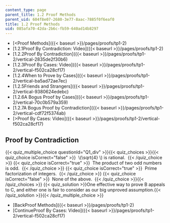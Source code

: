 ```yaml
---
content_type: page
parent_title: 1.2 Proof Methods
parent_uid: 604f8e07-2680-3e77-8aac-7885f0f6eaf0
title: 1.2 Proof Methods
uid: 085afa70-42da-2b6c-fb59-640ad14b8297
---
```


*   [<Proof Methods]({{< baseurl >}}/pages/proofs/tp1-2)
*   [1.2.1Proof By Contradiction: Video]({{< baseurl >}}/pages/proofs/tp1-2)
*   [1.2.2Proof By Contradiction]({{< baseurl >}}/pages/proofs/tp1-2/vertical-2835de2f30b6)
*   [1.2.3Proof By Cases: Video]({{< baseurl >}}/pages/proofs/tp1-2/vertical-f502ca28cf17)
*   [1.2.4When to Prove by Cases]({{< baseurl >}}/pages/proofs/tp1-2/vertical-ba5ad72ae7ec)
*   [1.2.5Friends and Strangers]({{< baseurl >}}/pages/proofs/tp1-2/vertical-9380624edebc)
*   [1.2.6A Bogus Proof by Cases]({{< baseurl >}}/pages/proofs/tp1-2/vertical-70c0b579a359)
*   [1.2.7A Bogus Proof by Contradiction]({{< baseurl >}}/pages/proofs/tp1-2/vertical-cdf72f5374ab)
*   [\>Proof By Cases: Video]({{< baseurl >}}/pages/proofs/tp1-2/vertical-f502ca28cf17)

Proof by Contradiction
----------------------

  
{{< quiz_multiple_choice questionId="Q1_div" >}}{{< quiz_choices >}}{{< quiz_choice isCorrect="false" >}}&nbsp; \\(\\sqrt{4} \\) is rational. &nbsp;{{< /quiz_choice >}}
{{< quiz_choice isCorrect="true" >}}&nbsp; The product of two odd numbers is odd. &nbsp;{{< /quiz_choice >}}
{{< quiz_choice isCorrect="true" >}}&nbsp; Prime factorization of integers. &nbsp;{{< /quiz_choice >}}
{{< quiz_choice isCorrect="false" >}}&nbsp; None of the above. &nbsp;{{< /quiz_choice >}}{{< /quiz_choices >}}
{{< quiz_solution >}}One effective way to prove B appeals to C, and either one is fair to consider as our big unproved assumption.{{< /quiz_solution >}}{{< /quiz_multiple_choice >}}

*   [BackProof Methods]({{< baseurl >}}/pages/proofs/tp1-2)
*   [ContinueProof By Cases: Video]({{< baseurl >}}/pages/proofs/tp1-2/vertical-f502ca28cf17)